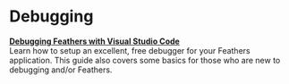 # Debugging

[**Debugging Feathers with Visual Studio Code**](https://blog.feathersjs.com/debugging-feathers-with-visual-studio-code-406e6adf2882)<br/>
Learn how to setup an excellent, free debugger for your Feathers application.
This guide also covers some basics for those who are new to debugging and/or Feathers.